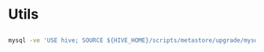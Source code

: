 # Utils

##

```sh
mysql -ve 'USE hive; SOURCE ${HIVE_HOME}/scripts/metastore/upgrade/mysql/hive-schema-3.1.0.mysql.sql' -u root -p
```

